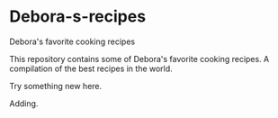 # Debora-s-recipes
Debora's favorite cooking recipes

This repository contains some of Debora's favorite cooking recipes. A compilation of the best recipes in the world.

Try something new here.

Adding.
